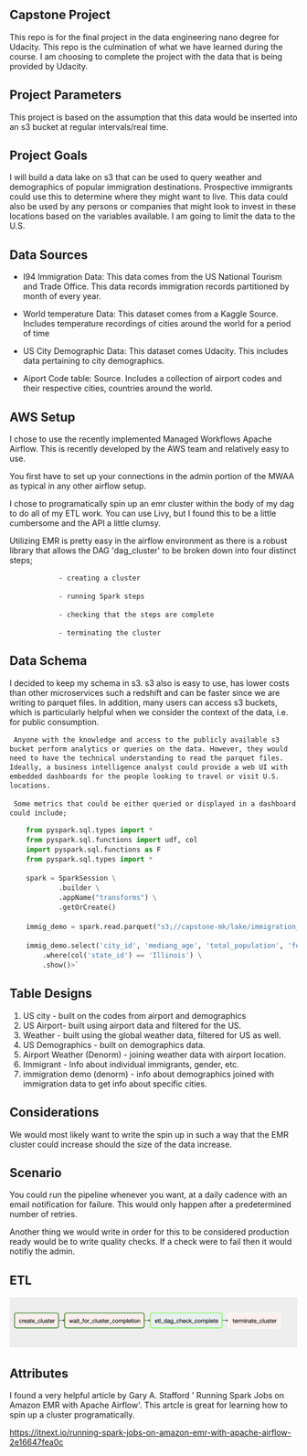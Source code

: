 ## Capstone Project

  This repo is for the final project in the data engineering nano degree for Udacity. This repo is the culmination of what we have learned during the course. I am choosing to complete the project with the data that is being provided by Udacity.

## Project Parameters

  This project is based on the assumption that this data would be inserted into an s3 bucket at regular intervals/real time.

## Project Goals

  I will build a data lake on s3 that can be used to query weather and demographics of popular immigration destinations. Prospective immigrants could use this to determine where they might want to live. This data could also be used by any persons or companies that might look to invest in these locations based on the variables available. I am going to limit the data to the U.S.

## Data Sources

  * I94 Immigration Data: This data comes from the US National Tourism and Trade Office. This data records immigration records partitioned by month of every year.

  * World temperature Data: This dataset comes from a Kaggle Source. Includes temperature recordings of cities around the world for a period of time

  * US City Demographic Data: This dataset comes Udacity. This includes data pertaining to city demographics.

  * Aiport Code table: Source. Includes a collection of airport codes and their respective cities, countries around the world.

## AWS Setup

  I chose to use the recently implemented Managed Workflows Apache Airflow. This is recently developed by the AWS team and relatively easy to use.

  You first have to set up your connections in the admin portion of the MWAA as typical in any other airflow setup.

  I chose to programatically spin up an emr cluster within the body of my dag to do all of my ETL work. You can use Livy, but I found this to be a little cumbersome and the API a little clumsy.

  Utilizing EMR is pretty easy in the airflow environment as there is a robust library that allows the DAG 'dag_cluster' to be broken down into four distinct steps;

                - creating a cluster

                - running Spark steps

                - checking that the steps are complete

                - terminating the cluster


## Data Schema

  I decided to keep my schema in s3.  s3 also is easy to use, has lower costs than other microservices such a redshift and can be faster since we are writing to parquet files. In addition, many users can access s3 buckets, which is particularly helpful when we consider the context of the data, i.e. for public consumption.

     Anyone with the knowledge and access to the publicly available s3 bucket perform analytics or queries on the data. However, they would need to have the technical understanding to read the parquet files. Ideally, a business intelligence analyst could provide a web UI with embedded dashboards for the people looking to travel or visit U.S. locations.

     Some metrics that could be either queried or displayed in a dashboard could include;

```python
    from pyspark.sql.types import *
    from pyspark.sql.functions import udf, col
    import pyspark.sql.functions as F
    from pyspark.sql.types import *

    spark = SparkSession \
            .builder \
            .appName("transforms") \
            .getOrCreate()

    immig_demo = spark.read.parquet("s3;//capstone-mk/lake/immigration_demographic")

    immig_demo.select('city_id', 'mediang_age', 'total_population', 'foreign_born') \
        .where(col('state_id') == 'Illinois') \
        .show()>`
```
## Table Designs

1. US city - built on the codes from airport and demographics
2. US Airport- built using airport data and filtered for the US.
3. Weather - built using the global weather data, filtered for US as well.
4. US Demographics - built on demographics data.
5. Airport Weather (Denorm) - joining weather data with airport location.
6. Immigrant - Info about individual immigrants, gender, etc.
7. immigration demo (denorm) - info about demographics joined with immigration data to get info about specific cities.

## Considerations

  We would most likely want to write the spin up in such a way that the EMR cluster could increase should the size of the data increase.

## Scenario

  You could run the pipeline whenever you want, at a daily cadence with an email notification for failure. This would only happen after a predetermined number of retries.

  Another thing we would write in order for this to be considered production ready would be to write quality checks. If a check were to fail then it would notifiy the admin.

## ETL

![](assets/README-0b071138.png)

## Attributes

  I found a very helpful article by Gary A. Stafford ' Running Spark Jobs on Amazon EMR with Apache Airflow'. This artcle is great for learning how to spin up a cluster programatically.

  https://itnext.io/running-spark-jobs-on-amazon-emr-with-apache-airflow-2e16647fea0c
